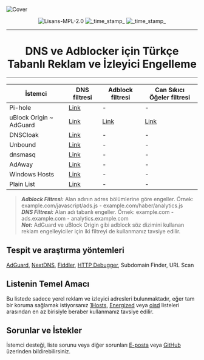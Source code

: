 ![Cover](https://github.com/saurane/Turkish-Blocklist/blob/master/srnsss.png)

<div align="center">
    <!-- License -->
    <img src="https://img.shields.io/badge/License-MPL 2.0-orange.svg?longCache=true&style=for-the-badge"
      alt="Lisans-MPL-2.0" />
  <!-- Last Updated -->
    <img src="https://img.shields.io/badge/Updated-Dec 27, 2021-green.svg?longCache=true&style=for-the-badge"
      alt="_time_stamp_" />
    <!-- Status -->
    <img src="https://img.shields.io/badge/Status-Stable-blue.svg?longCache=true&style=for-the-badge"
      alt="_time_stamp_" />
</div>

------------
<div align="center">
  <h1>DNS ve Adblocker için Türkçe Tabanlı Reklam ve İzleyici Engelleme</h1>
</div>


------------

| İstemci | DNS filtresi | Adblock filtresi | Can Sıkıcı Öğeler filtresi |
| ------------ | ------------ | ------------ | ------------ |
| Pi-hole | [Link](https://raw.githubusercontent.com/saurane/Turkish-Blocklist/master/Blocklist/domains.txt "Link") | - | - |
| uBlock Origin ~ AdGuard | [Link](https://raw.githubusercontent.com/saurane/Turkish-Blocklist/master/Blocklist/adblock.txt "Link") | [Link](https://raw.githubusercontent.com/saurane/Turkish-Blocklist/master/Blocklist/adblock-filter.txt "Link") | [Link](https://raw.githubusercontent.com/saurane/Turkish-Blocklist/master/Blocklist/annoyances-filter.txt"Link") | 
| DNSCloak | [Link](https://raw.githubusercontent.com/saurane/Turkish-Blocklist/master/Blocklist/wildcards.txt "Link") | - | - |
| Unbound | [Link](https://raw.githubusercontent.com/saurane/Turkish-Blocklist/master/Blocklist/unbound.conf "Link") | - | - |
| dnsmasq | [Link](https://raw.githubusercontent.com/saurane/Turkish-Blocklist/master/Blocklist/dnsmasq.conf "Link") | - | - |
| AdAway | [Link](https://raw.githubusercontent.com/saurane/Turkish-Blocklist/master/Blocklist/hosts.txt "Link") | - | - |
| Windows Hosts | [Link](https://raw.githubusercontent.com/saurane/Turkish-Blocklist/master/Blocklist/hosts.win "Link") | - | - |
| Plain List | [Link](https://raw.githubusercontent.com/saurane/Turkish-Blocklist/master/Blocklist/plain.txt "Link") | - | - |

> ***Adblock Filtresi:*** Alan adının adres bölümlerine göre engeller. Örnek: example.com/javascript/ads.js - example.com/haber/analytics.js<br/>
> ***DNS Filtresi:*** Alan adı tabanlı engeller. Örnek: example.com - ads.example.com - analytics.example.com<br/>
> ***Not:*** AdGuard ve uBlock Origin gibi adblock söz dizimini kullanan reklam engelleyiciler için iki filtreyi de kullanmanız tavsiye edilir.


## Tespit ve araştırma yöntemleri
[AdGuard](https://adguard.com/), [NextDNS](https://nextdns.io/), [Fiddler](https://www.telerik.com/fiddler), [HTTP Debugger](https://www.httpdebugger.com/), Subdomain Finder, URL Scan

## Listenin Temel Amacı
Bu listede sadece yerel reklam ve izleyici adresleri bulunmaktadır, eğer tam bir koruma sağlamak istiyorsanız [1Hosts](https://github.com/badmojr/1Hosts), [Energized](https://github.com/EnergizedProtection/block) veya [oisd](https://github.com/ookangzheng/dbl-oisd-nl) listeleri arasından en az birisiyle beraber kullanmanız tavsiye edilir.

## Sorunlar ve İstekler
İstemci desteği, liste sorunu veya diğer sorunları [E-posta](mailto:saurane@protonmail.com) veya [GitHub](https://github.com/saurane/Turkish-Blocklist/issues) üzerinden bildirebilirsiniz.
